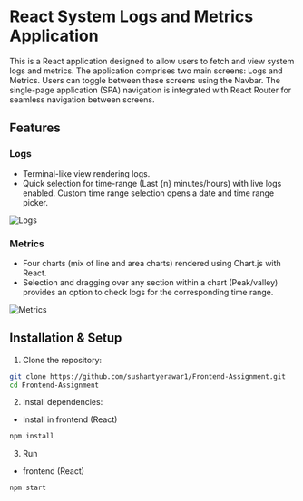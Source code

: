 # React System Logs and Metrics Application

This is a React application designed to allow users to fetch and view system logs and metrics. The application comprises two main screens: Logs and Metrics. Users can toggle between these screens using the Navbar. The single-page application (SPA) navigation is integrated with React Router for seamless navigation between screens.

## Features

### Logs

- Terminal-like view rendering logs.
- Quick selection for time-range (Last {n} minutes/hours) with live logs enabled. Custom time range selection opens a date and time range picker.

![Logs](https://drive.google.com/file/d/1HRlS-VHnM4uwAi9Ew7_AB9_XE2s9OB2J/view?usp=sharing)

### Metrics

- Four charts (mix of line and area charts) rendered using Chart.js with React.
- Selection and dragging over any section within a chart (Peak/valley) provides an option to check logs for the corresponding time range.

![Metrics](https://drive.google.com/file/d/1WLo7riYKk_dkPO5ENEyRbjBwP-L-Fb_z/view?usp=sharing)

## Installation & Setup

1. Clone the repository:

```bash
git clone https://github.com/sushantyerawar1/Frontend-Assignment.git
cd Frontend-Assignment
```

2. Install dependencies:

- Install in frontend (React)

```bash
npm install
```

3. Run

- frontend (React)

```bash
npm start
```
